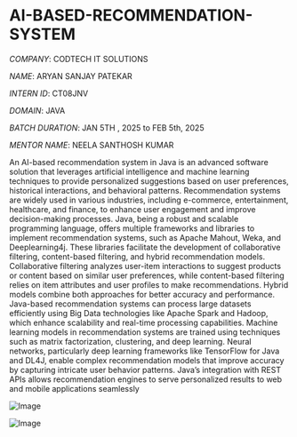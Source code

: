 # AI-BASED-RECOMMENDATION-SYSTEM

*COMPANY*: CODTECH IT SOLUTIONS

*NAME*: ARYAN SANJAY PATEKAR

*INTERN ID*: CT08JNV

*DOMAIN*: JAVA

*BATCH DURATION*: JAN 5TH , 2025 to FEB 5th, 2025

*MENTOR NAME*: NEELA SANTHOSH KUMAR

An AI-based recommendation system in Java is an advanced software solution that leverages artificial intelligence and machine learning techniques to provide personalized suggestions based on user preferences, historical interactions, and behavioral patterns. Recommendation systems are widely used in various industries, including e-commerce, entertainment, healthcare, and finance, to enhance user engagement and improve decision-making processes. Java, being a robust and scalable programming language, offers multiple frameworks and libraries to implement recommendation systems, such as Apache Mahout, Weka, and Deeplearning4j. These libraries facilitate the development of collaborative filtering, content-based filtering, and hybrid recommendation models. Collaborative filtering analyzes user-item interactions to suggest products or content based on similar user preferences, while content-based filtering relies on item attributes and user profiles to make recommendations. Hybrid models combine both approaches for better accuracy and performance. Java-based recommendation systems can process large datasets efficiently using Big Data technologies like Apache Spark and Hadoop, which enhance scalability and real-time processing capabilities. Machine learning models in recommendation systems are trained using techniques such as matrix factorization, clustering, and deep learning. Neural networks, particularly deep learning frameworks like TensorFlow for Java and DL4J, enable complex recommendation models that improve accuracy by capturing intricate user behavior patterns. Java’s integration with REST APIs allows recommendation engines to serve personalized results to web and mobile applications seamlessly

![Image](https://github.com/user-attachments/assets/431038f5-c258-4b75-a195-3b8464b5bbc2)

![Image](https://github.com/user-attachments/assets/619a1e7b-3778-4850-b137-1c501417dc5a)

